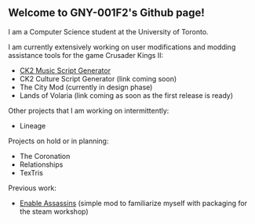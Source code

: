 ## Welcome to GNY-001F2's Github page!

I am a Computer Science student at the University of Toronto.

I am currently extensively working on user modifications and modding assistance tools for the game Crusader Kings II:

* [CK2 Music Script Generator](https://gny-001f2.github.io/CK2-Music-Script-Generator/)
* CK2 Culture Script Generator (link coming soon)
* The City Mod (currently in design phase)
* Lands of Volaria (link coming as soon as the first release is ready)

Other projects that I am working on intermittently:

* Lineage

Projects on hold or in planning:

* The Coronation
* Relationships
* TexTris

Previous work:

* [Enable Assassins](https://steamcommunity.com/sharedfiles/filedetails/?id=636224922) (simple mod to familiarize myself with packaging  for the steam workshop)